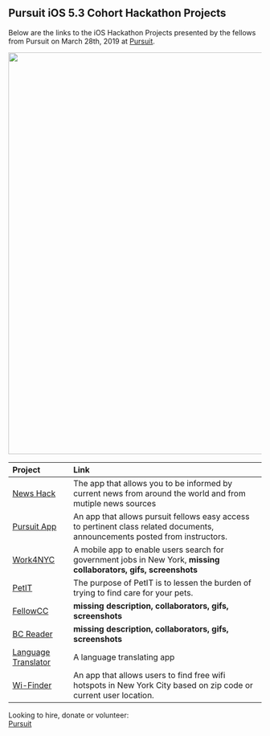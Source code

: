 ## Pursuit iOS 5.3 Cohort Hackathon Projects

Below are the links to the iOS Hackathon Projects presented by the fellows from Pursuit on March 28th, 2019 at [Pursuit](https://www.pursuit.org/).

<p align="center">
<img src="https://github.com/alexpaul/LessonDrafts/blob/master/Demos/Hackathon/2019/Images/hackathon.JPG" width="800" height="800">
</p>

| Project | Link |
| :----- | :------- |
| [News Hack](https://github.com/AaronCab/NewsHack) | The app that allows you to be informed by current news from around the world and from mutiple news sources | |
| [Pursuit App](https://github.com/Ashlirankin18/ThePursuitApp) | An app that allows pursuit fellows easy access to pertinent class related documents, announcements posted from instructors. |
| [Work4NYC](https://github.com/Donkemezuo/Hackathon2019-Work4NYC) | A mobile app to enable users search for government jobs in New York, **missing collaborators, gifs, screenshots** | |
| [PetIT](https://github.com/SLRAM/PetSittingApp) | The purpose of PetIT is to lessen the burden of trying to find care for your pets. |
| [FellowCC](https://github.com/AntonioFlores1/FellowsCC) | **missing description, collaborators, gifs, screenshots** |
| [BC Reader](https://github.com/iosdevtrainee/BCReader) | **missing description, collaborators, gifs, screenshots** |
| [Language Translator](https://github.com/EliPeraza/Translate) | A language translating app |
| [Wi-Finder](https://github.com/janezhu1618/Wi-Finder) | An app that allows users to find free wifi hotspots in New York City based on zip code or current user location. | |


Looking to hire, donate or volunteer:  
[Pursuit](https://www.pursuit.org/)


